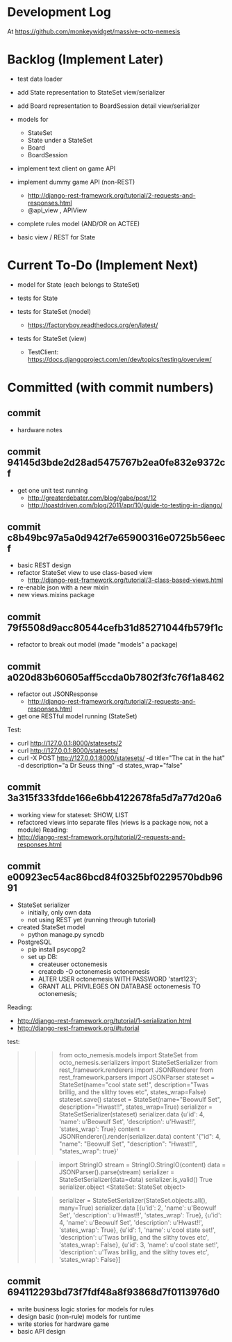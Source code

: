 Development Log
===============
At https://github.com/monkeywidget/massive-octo-nemesis


Backlog (Implement Later)
=========================

- test data loader

- add State representation to StateSet view/serializer
- add Board representation to BoardSession detail view/serializer
- models for
   - StateSet
   - State under a StateSet
   - Board
   - BoardSession

- implement text client on game API
- implement dummy game API (non-REST)
   - http://django-rest-framework.org/tutorial/2-requests-and-responses.html
   - @api_view , APIView

- complete rules model (AND/OR on ACTEE)

- basic view / REST for State

Current To-Do (Implement Next)
==============================

- model for State (each belongs to StateSet)
- tests for State

- tests for StateSet (model)
   - https://factoryboy.readthedocs.org/en/latest/
- tests for StateSet (view)
   - TestClient: https://docs.djangoproject.com/en/dev/topics/testing/overview/

Committed (with commit numbers)
===============================

commit 
-----------------------------------------------

- hardware notes

commit 94145d3bde2d28ad5475767b2ea0fe832e9372cf
-----------------------------------------------

- get one unit test running
   - http://greaterdebater.com/blog/gabe/post/12
   - http://toastdriven.com/blog/2011/apr/10/guide-to-testing-in-django/

commit c8b49bc97a5a0d942f7e65900316e0725b56eecf 
-----------------------------------------------

- basic REST design
- refactor StateSet view to use class-based view
   - http://django-rest-framework.org/tutorial/3-class-based-views.html
- re-enable json with a new mixin
- new views.mixins package

commit 79f5508d9acc80544cefb31d85271044fb579f1c
-----------------------------------------------

- refactor to break out model (made "models" a package)

commit a020d83b60605aff5ccda0b7802f3fc76f1a8462
-----------------------------------------------

- refactor out JSONResponse
   - http://django-rest-framework.org/tutorial/2-requests-and-responses.html
- get one RESTful model running (StateSet)

Test:
- curl http://127.0.0.1:8000/statesets/2
- curl http://127.0.0.1:8000/statesets/
- curl -X POST http://127.0.0.1:8000/statesets/ -d title="The cat in the hat" -d description="a Dr Seuss thing" -d states_wrap="false"


commit 3a315f333fdde166e6bb4122678fa5d7a77d20a6
-----------------------------------------------

- working view for stateset: SHOW, LIST
- refactored views into separate files (views is a package now, not a module)
Reading:
- http://django-rest-framework.org/tutorial/2-requests-and-responses.html


commit e00923ec54ac86bcd84f0325bf0229570bdb9691
-----------------------------------------------

- StateSet serializer
   - initially, only own data
   - not using REST yet (running through tutorial)
- created StateSet model
   - python manage.py syncdb
- PostgreSQL
   - pip install psycopg2
   - set up DB:
      - createuser octonemesis
      - createdb -O octonemesis octonemesis
      - ALTER USER octonemesis WITH PASSWORD 'start123';
      - GRANT ALL PRIVILEGES ON DATABASE octonemesis TO octonemesis;

Reading:
- http://django-rest-framework.org/tutorial/1-serialization.html
- http://django-rest-framework.org/#tutorial

test:
>>> from octo_nemesis.models import StateSet
>>> from octo_nemesis.serializers import StateSetSerializer
>>> from rest_framework.renderers import JSONRenderer
>>> from rest_framework.parsers import JSONParser
>>> stateset = StateSet(name="cool state set!", description="Twas brillig, and the slithy toves etc", states_wrap=False)
>>> stateset.save()
>>> stateset = StateSet(name="Beowulf Set", description="Hwast!!", states_wrap=True)
>>> serializer = StateSetSerializer(stateset)
>>> serializer.data
{u'id': 4, 'name': u'Beowulf Set', 'description': u'Hwast!!', 'states_wrap': True}
>>> content = JSONRenderer().render(serializer.data)
>>> content
'{"id": 4, "name": "Beowulf Set", "description": "Hwast!!", "states_wrap": true}'

>>> import StringIO
>>> stream = StringIO.StringIO(content)
>>> data = JSONParser().parse(stream)
>>> serializer = StateSetSerializer(data=data)
>>> serializer.is_valid()
True
>>> serializer.object
<StateSet: StateSet object>


>>> serializer = StateSetSerializer(StateSet.objects.all(), many=True)
>>> serializer.data
[{u'id': 2, 'name': u'Beowulf Set', 'description': u'Hwast!!', 'states_wrap': True}, {u'id': 4, 'name': u'Beowulf Set', 'description': u'Hwast!!', 'states_wrap': True}, {u'id': 1, 'name': u'cool state set!', 'description': u'Twas brillig, and the slithy toves etc', 'states_wrap': False}, {u'id': 3, 'name': u'cool state set!', 'description': u'Twas brillig, and the slithy toves etc', 'states_wrap': False}]



commit 694112293bd73f7fdf48a8f93868d7f0113976d0
-----------------------------------------------
- write business logic stories for models for rules
- design basic (non-rule) models for runtime
- write stories for hardware game
- basic API design
